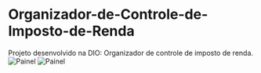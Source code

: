 # Organizador-de-Controle-de-Imposto-de-Renda
Projeto desenvolvido na DIO: Organizador de controle de imposto de renda. 
![Painel](Painel)
![Painel](Simulador.png)
